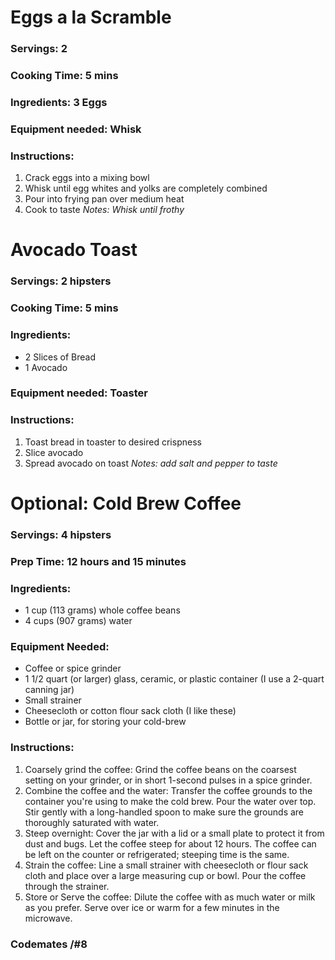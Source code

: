 # Eggs a la Scramble 

### Servings: 2
### Cooking Time: 5 mins
### Ingredients: 3 Eggs
### Equipment needed: Whisk

### Instructions: 
1. Crack eggs into a mixing bowl
2. Whisk until egg whites and yolks are completely combined
3. Pour into frying pan over medium heat
4. Cook to taste
*Notes: Whisk until frothy*

# Avocado Toast 

### Servings: 2 hipsters
### Cooking Time: 5 mins
### Ingredients: 
- 2 Slices of Bread
- 1 Avocado
### Equipment needed: Toaster

### Instructions: 
1. Toast bread in toaster to desired crispness
2. Slice avocado
3. Spread avocado on toast
*Notes: add salt and pepper to taste*

# Optional: Cold Brew Coffee

### Servings: 4 hipsters
### Prep Time: 12 hours and 15 minutes
### Ingredients: 
- 1 cup (113 grams) whole coffee beans
- 4 cups (907 grams) water
### Equipment Needed:
- Coffee or spice grinder
- 1 1/2 quart (or larger) glass, ceramic, or plastic container (I use a 2-quart canning jar)
- Small strainer
- Cheesecloth or cotton flour sack cloth (I like these)
- Bottle or jar, for storing your cold-brew

### Instructions:
1. Coarsely grind the coffee: Grind the coffee beans on the coarsest setting on your grinder, or in short 1-second pulses in a spice grinder. 
2. Combine the coffee and the water: Transfer the coffee grounds to the container you're using to make the cold brew. Pour the water over top. Stir gently with a long-handled spoon to make sure the grounds are thoroughly saturated with water.
3. Steep overnight: Cover the jar with a lid or a small plate to protect it from dust and bugs. Let the coffee steep for about 12 hours. The coffee can be left on the counter or refrigerated; steeping time is the same.
4. Strain the coffee: Line a small strainer with cheesecloth or flour sack cloth and place over a large measuring cup or bowl. Pour the coffee through the strainer.
5. Store or Serve the coffee: Dilute the coffee with as much water or milk as you prefer. Serve over ice or warm for a few minutes in the microwave.

### Codemates /#8
